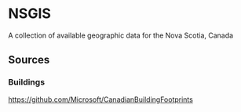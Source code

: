 # NSGIS
A collection of available geographic data for the Nova Scotia, Canada

## Sources

### Buildings
https://github.com/Microsoft/CanadianBuildingFootprints
